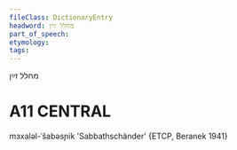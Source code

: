 ```yaml
---
fileClass: DictionaryEntry
headword: מחלל זײַן
part_of_speech: 
etymology: 
tags: 
---
```

מחלל זײַן

A11
CENTRAL
========

mɜxaləl-ˈšabəsɲik 'Sabbathschänder' {ETCP, Beranek 1941}